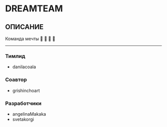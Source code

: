 # DREAMTEAM

## ОПИСАНИЕ
Команда мечты :rabbit: :rabbit: :rabbit: :rabbit:

-----------------

### Тимлид 
* danilacoala
### Соавтор
* grishinchoart
### Разработчики
* angelinaMakaka
* svetakorgi

